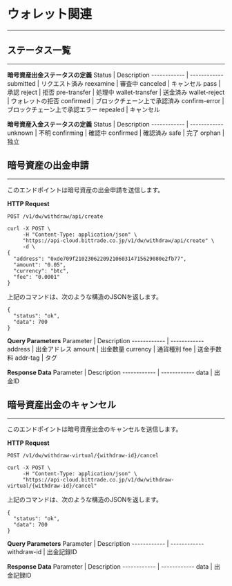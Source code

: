 # ウォレット関連
---------------------------------------------------


## ステータス一覧
------------------------------------------------------------------

**暗号資産出金ステータスの定義**
 Status | Description
------------ | ------------ 
submitted | リクエスト済み
reexamine | 審査中
canceled | キャンセル
pass | 承認
reject | 拒否
pre-transfer | 処理中
wallet-transfer | 送金済み
wallet-reject | ウォレットの拒否
confirmed | ブロックチェーン上で承認済み
confirm-error | ブロックチェーン上で承認エラー
repealed | キャンセル

**暗号資産入金ステータスの定義**
 Status | Description
------------ | ------------ 
unknown | 不明
confirming | 確認中
confirmed | 確認済み
safe | 	完了
orphan | 独立


## 暗号資産の出金申請
------------------------------------------
このエンドポイントは暗号資産の出金申請を送信します。


**HTTP Request**

```
POST /v1/dw/withdraw/api/create
```

```
curl -X POST \
     -H "Content-Type: application/json" \
     "https://api-cloud.bittrade.co.jp/v1/dw/withdraw/api/create" \
     -d \
{
  "address": "0xde709f2102306220921060314715629080e2fb77",
  "amount": "0.05",
  "currency": "btc",
  "fee": "0.0001"
}
```

上記のコマンドは、次のような構造のJSONを返します。

```
{
  "status": "ok",
  "data": 700
}
```

**Query Parameters**
 Parameter | Description
------------ | ------------ 
address | 出金アドレス
amount | 出金数量
currency | 通貨種別
fee | 送金手数料
addr-tag | タグ

**Response Data**
Parameter | Description
------------ | ------------ 
data | 出金ID


## 暗号資産出金のキャンセル
---------------------------------------------------
このエンドポイントは暗号資産出金のキャンセルを送信します。


**HTTP Request**

```
POST /v1/dw/withdraw-virtual/{withdraw-id}/cancel
```

```
curl -X POST \
     -H "Content-Type: application/json" \
     "https://api-cloud.bittrade.co.jp/v1/dw/withdraw-virtual/{withdraw-id}/cancel"
```

上記のコマンドは、次のような構造のJSONを返します。

```
{
  "status": "ok",
  "data": 700
}
```

**Query Parameters**
Parameter | Description
------------ | ------------ 
withdraw-id | 出金記録ID


**Response Data**
Parameter | Description
------------ | ------------ 
data | 出金記録ID
